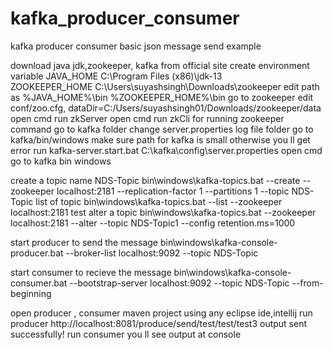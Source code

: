 # kafka_producer_consumer
kafka producer consumer basic json message send example


download java jdk,zookeeper, kafka from official site
create environment variable
JAVA_HOME C:\Program Files (x86)\jdk-13\
ZOOKEEPER_HOME C:\Users\suyashsingh\Downloads\zookeeper
edit path as %JAVA_HOME%\bin %ZOOKEEPER_HOME%\bin
go to zookeeper 
edit conf/zoo.cfg, dataDir=C:/Users/suyashsingh01/Downloads/zookeeper/data
open cmd
run zkServer
open cmd
run zkCli for running zookeeper command
go to kafka folder 
change server.properties log file folder
go to kafka/bin/windows
make sure path for kafka is small otherwise you ll get error
run
kafka-server.start.bat C:\kafka\config\server.properties 
open cmd go to kafka bin windows

create a topic name NDS-Topic
bin\windows\kafka-topics.bat --create --zookeeper localhost:2181 --replication-factor 1 --partitions 1 --topic NDS-Topic
list of topic
bin\windows\kafka-topics.bat --list --zookeeper localhost:2181 test
alter a topic
bin\windows\kafka-topics.bat --zookeeper localhost:2181 --alter --topic NDS-Topic1 --config retention.ms=1000

start producer to send the message
bin\windows\kafka-console-producer.bat --broker-list localhost:9092 --topic NDS-Topic

start consumer to recieve the message
bin\windows\kafka-console-consumer.bat --bootstrap-server localhost:9092 --topic NDS-Topic --from-beginning

open producer , consumer maven project using any eclipse ide,intellij
run producer
http://localhost:8081/produce/send/test/test/test3 
output sent successfully!
run consumer
you ll see output at console
